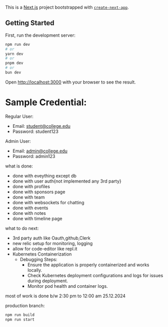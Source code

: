 This is a [Next.js](https://nextjs.org) project bootstrapped with [`create-next-app`](https://nextjs.org/docs/app/api-reference/cli/create-next-app).

## Getting Started

First, run the development server:

```bash
npm run dev
# or
yarn dev
# or
pnpm dev
# or
bun dev
```

Open [http://localhost:3000](http://localhost:3000) with your browser to see the result.

# Sample Credential:

Regular User:

- Email: [student@college.edu](mailto:student@college.edu)
- Password: student123

Admin User:

- Email: [admin@college.edu](mailto:admin@college.edu)
- Password: admin123

what is done:

- done with eveything except db
- done with user auth{not implemented any 3rd party}
- done with profiles
- done with sponsors page
- done with team
- done with websockets for chatting
- done with events
- done with notes
- done with timeline page

what to do next: 

- 3rd party auth like Oauth,github,Clerk
- new relic setup for monitoring, logging
- allow for code-editor like repl.it
- Kubernetes Containerization
    * Debugging Steps:
        * Ensure the application is properly containerized and works locally.
        * Check Kubernetes deployment configurations and logs for issues during deployment.
        * Monitor pod health and container logs.


most of work is done b/w 2:30 pm to 12:00 am 25.12.2024

production branch:

```bash
npm run build
npm run start
```
